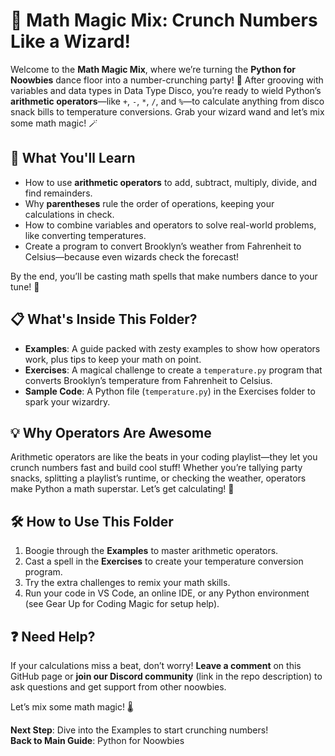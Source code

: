 # 🧮 Math Magic Mix: Crunch Numbers Like a Wizard!

Welcome to the **Math Magic Mix**, where we’re turning the **Python for Noowbies** dance floor into a number-crunching party! 🎉 After grooving with variables and data types in Data Type Disco, you’re ready to wield Python’s **arithmetic operators**—like `+`, `-`, `*`, `/`, and `%`—to calculate anything from disco snack bills to temperature conversions. Grab your wizard wand and let’s mix some math magic! 🪄

## 🌟 What You'll Learn

- How to use **arithmetic operators** to add, subtract, multiply, divide, and find remainders.
- Why **parentheses** rule the order of operations, keeping your calculations in check.
- How to combine variables and operators to solve real-world problems, like converting temperatures.
- Create a program to convert Brooklyn’s weather from Fahrenheit to Celsius—because even wizards check the forecast!

By the end, you’ll be casting math spells that make numbers dance to your tune! 💃

## 📋 What's Inside This Folder?

- **Examples**: A guide packed with zesty examples to show how operators work, plus tips to keep your math on point.
- **Exercises**: A magical challenge to create a `temperature.py` program that converts Brooklyn’s temperature from Fahrenheit to Celsius.
- **Sample Code**: A Python file (`temperature.py`) in the Exercises folder to spark your wizardry.

## 💡 Why Operators Are Awesome

Arithmetic operators are like the beats in your coding playlist—they let you crunch numbers fast and build cool stuff! Whether you’re tallying party snacks, splitting a playlist’s runtime, or checking the weather, operators make Python a math superstar. Let’s get calculating! 🎸

## 🛠️ How to Use This Folder

1. Boogie through the **Examples** to master arithmetic operators.
2. Cast a spell in the **Exercises** to create your temperature conversion program.
3. Try the extra challenges to remix your math skills.
4. Run your code in VS Code, an online IDE, or any Python environment (see Gear Up for Coding Magic for setup help).

## ❓ Need Help?

If your calculations miss a beat, don’t worry! **Leave a comment** on this GitHub page or **join our Discord community** (link in the repo description) to ask questions and get support from other noowbies.

Let’s mix some math magic! 🌡️

**Next Step**: Dive into the Examples to start crunching numbers!  
**Back to Main Guide**: Python for Noowbies